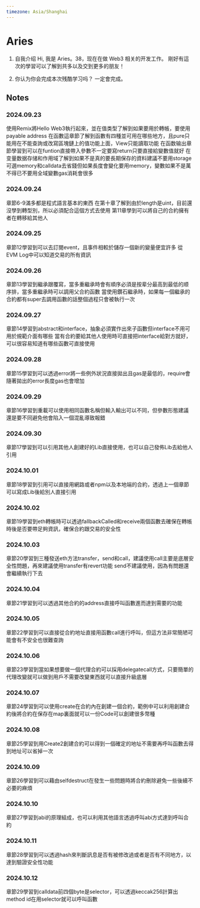 ```yaml
---
timezone: Asia/Shanghai
---
```


# Aries

1. 自我介绍
   Hi, 我是 Aries。38，现在在做 Web3 相关的开发工作。
   剛好有這次的學習可以了解到共多以及交到更多的朋友！

3. 你认为你会完成本次残酷学习吗？
   一定會完成。

## Notes

<!-- Content_START -->

### 2024.09.23
使用Remix將Hello Web3執行起來，並在值类型了解到如果要用於轉帳，要使用payable address
在函數這章節了解到函數有四種並可用在哪些地方，且pure只能用在不能查詢或改寫區塊鏈上的值功能上面，View只能讀取功能
在函数输出章節學習到可以在funtion直接帶入參數不一定要寫return只要直接給變數值就好
在变量数据存储和作用域了解到如果不是真的要長期保存的資料建議不要用storage可選memory和calldata去省錢但如果長度會變化要用memory，變數如果不是萬不得已不要用全域變數gas消耗會很多

### 2024.09.24
章節6-9滿多都是程式語言基本的東西
在第十章了解到由於length是uint，目前還沒學到轉型別，所以必須配合這個方式去使用
第11章學到可以將自己的合約擁有者在轉移給其他人

### 2024.09.25
章節12學習到可以去訂閱event，且事件相較於儲存一個新的變量便宜許多
從EVM Log中可以知道交易的所有資訊

### 2024.09.26
章節13學習到繼承跟覆寫，當多重繼承時會有順序必須是按辈分最高到最低的顺序排，當多重繼承時可以調用父合約函數
當使用鑽石繼承時，如果每一個繼承的合約都有super去調用函數的話整個過程只會被執行一次

### 2024.09.27
章節14學習到abstract和interface，抽象必須實作出來子函數但interface不用可用於規範介面有哪些
當有合約要給其他人使用時可直接把interface給對方就好，可以很容易知道有哪些函數可直接使用

### 2024.09.28
章節15學習到可以透過error將一些例外狀況直接拋出且gas是最低的，require會隨著拋出的error長度gas也會增加

### 2024.09.29
章節16學習到重載可以使用相同函數名稱但輸入輸出可以不同，但參數形態建議還是要不同避免他會陷入一個混亂導致報錯

### 2024.09.30
章節17學習到可以引用其他人創建好的Lib直接使用，也可以自己發佈Lib去給他人引用

### 2024.10.01
章節18學習到引用可以直接用網路或者npm以及本地端的合約，透過上一個章節可以寫成Lib後給別人直接引用

### 2024.10.02
章節19學習到eth轉帳時可以透過fallbackCalled和receive兩個函數去確保在轉帳時後是否要帶足夠資訊，確保合約跟交易的安全性

### 2024.10.03
章節20學習到三種發送eth方法transfer，send和call，建議使用call主要是底層安全性問題，再來建議使用transfer有revert功能
send不建議使用，因為有問題還會繼續執行下去

### 2024.10.04
章節21學習到可以透過其他合約的address直接呼叫函數進而達到需要的功能

### 2024.10.05
章節22學習到可以直接從合約地址直接用函數call進行呼叫，但這方法非常簡陋可能會有不安全也很難查詢

### 2024.10.06
章節23學習到當如果想要做一個代理合約可以採用delegatecall方式，只要簡單的代理改變就可以做到用戶不需要改變東西就可以直接升級底層

### 2024.10.07
章節24學習到可以使用create在合約內在創建一個合約，範例中可以利用創建合約後將合約在保存在map裏面就可以一份Code可以創建很多幣種

### 2024.10.08
章節25學習到用Create2創建合約可以得到一個確定的地址不需要再呼叫函數去得到地址可以省掉一次

### 2024.10.09
章節26學習到可以藉由selfdestruct在發生一些問題時將合約刪除避免一些後續不必要的麻煩

### 2024.10.10
章節27學習到abi的原理組成，也可以利用其他語言透過呼叫abi方式達到呼叫合約

### 2024.10.11
章節28學習到可以透過hash來判斷訊息是否有被修改過或者是否有不同地方，以達到驗證安全性功能

### 2024.10.12
章節29學習到calldata前四個byte是selector，可以透過keccak256計算出method id在用selector就可以呼叫函數

<!-- Content_END -->
